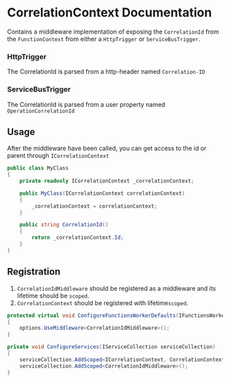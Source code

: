# CorrelationContext Documentation

Contains a middleware implementation of exposing the `CorrelationId` from the `FunctionContext` from either a `HttpTrigger` or `ServiceBusTrigger`.

### HttpTrigger
The CorrelationId is parsed from a http-header named `Correlation-ID`

### ServiceBusTrigger
The CorrelationId is parsed from a user property named `OperationCorrelationId`

## Usage

After the middleware have been called, you can get access to the id or parent through `ICorrelationContext`

```c#
public class MyClass
{
    private readonly ICorrelationContext _correlationContext;

    public MyClass(ICorrelationContext correlationContext)
    {
        _correlationContext = correlationContext;
    }

    public string CorrelationId()
    {
        return _correlationContext.Id;
    }
}


```

## Registration

1. `CorrelationIdMiddleware` should be registered as a middleware and its lifetime should be `scoped`.
1. `CorrelationContext` should be registered with lifetime`scoped`.

```c#
protected virtual void ConfigureFunctionsWorkerDefaults(IFunctionsWorkerApplicationBuilder options)
{
    options.UseMiddleware<CorrelationIdMiddleware>();
}

private void ConfigureServices(IServiceCollection serviceCollection)
{
    serviceCollection.AddScoped<ICorrelationContext, CorrelationContext>();
    serviceCollection.AddScoped<CorrelationIdMiddleware>();           
}
```